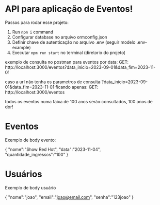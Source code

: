 # API para aplicação de Eventos!

Passos para rodar esse projeto:

1. Run `npm i` command
2. Configurar database no arquivo ormconfig.json
3. Definir chave de autenticação no arquivo .env (seguir modelo .env-example)
4. Executar `npm run start` no terminal (diretorio do projeto)

exemplo de consulta no postman para eventos por data:
GET: http://localhost:3000/eventos?data_inicio=2023-09-01&data_fim=2023-11-01

caso a url não tenha os parametros de consulta ?data_inicio=2023-09-01&data_fim=2023-11-01
ficando apenas: GET: http://localhost:3000/eventos

todos os eventos numa faixa de 100 anos serão consultados, 100 anos de dor!

# Eventos

Exemplo de body evento:

{
"nome":"Show Red Hot",
"data":"2023-11-04",
"quantidade_ingressos":"100"
}

# Usuários

Exemplo de body usuário

{
"nome":"joao",
"email":"joao@email.com",
"senha":"123joao"
}
